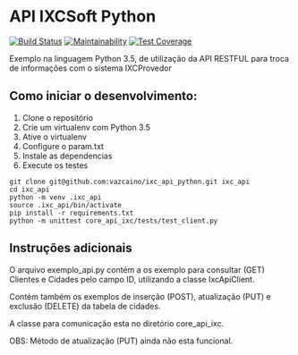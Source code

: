 # API IXCSoft Python
[![Build Status](https://travis-ci.org/vazcaino/ixc_api_python.svg?branch=master)](https://travis-ci.org/vazcaino/ixc_api_python)
[![Maintainability](https://api.codeclimate.com/v1/badges/b77cb29c3a4bdfe5a90d/maintainability)](https://codeclimate.com/github/vazcaino/ixc_api_python/maintainability)
[![Test Coverage](https://api.codeclimate.com/v1/badges/b77cb29c3a4bdfe5a90d/test_coverage)](https://codeclimate.com/github/vazcaino/ixc_api_python/test_coverage)

Exemplo na linguagem Python 3.5, de utilização da API RESTFUL para troca de informações com o sistema IXCProvedor


## Como iniciar o desenvolvimento:

1. Clone o repositório
2. Crie um virtualenv com Python 3.5
3. Ative o virtualenv
4. Configure o param.txt
5. Instale as dependencias
6. Execute os testes

```console
git clone git@github.com:vazcaino/ixc_api_python.git ixc_api
cd ixc_api
python -m venv .ixc_api
source .ixc_api/bin/activate
pip install -r requirements.txt
python -m unittest core_api_ixc/tests/test_client.py
```

## Instruções adicionais

O arquivo exemplo_api.py contém a os exemplo para consultar (GET) Clientes e Cidades pelo campo ID, utilizando a classe IxcApiClient.

Contém também os exemplos de inserção (POST), atualização (PUT) e exclusão (DELETE) da tabela de cidades.

A classe para comunicação esta no diretório core_api_ixc.

OBS: Método de atualização (PUT) ainda não esta funcional. 

